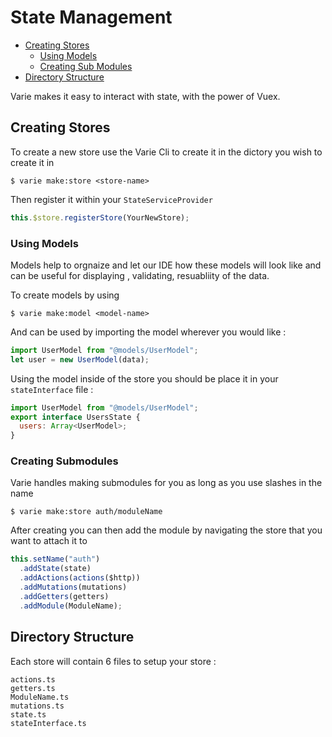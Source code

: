 # State Management

- [Creating Stores](#creating-stores)
  - [Using Models](#using-models)
  - [Creating Sub Modules](#creating-submodules)
- [Directory Structure](#directory-structure)

Varie makes it easy to interact with state, with the power of Vuex.

## Creating Stores

To create a new store use the Varie Cli to create it in the dictory you wish to create it in

`$ varie make:store <store-name>`

Then register it within your `StateServiceProvider`

```js
this.$store.registerStore(YourNewStore);
```

### Using Models

Models help to orgnaize and let our IDE how these models will look like and can be useful for displaying , validating,
resuabliity of the data.

To create models by using

`$ varie make:model <model-name>`

And can be used by importing the model wherever you would like :

```js
import UserModel from "@models/UserModel";
let user = new UserModel(data);
```

Using the model inside of the store you should be place it in your `stateInterface` file :

```js
import UserModel from "@models/UserModel";
export interface UsersState {
  users: Array<UserModel>;
}
```

### Creating Submodules

Varie handles making submodules for you as long as you use slashes in the name

`$ varie make:store auth/moduleName`

After creating you can then add the module by navigating the store that you want to attach it to

```js
this.setName("auth")
  .addState(state)
  .addActions(actions($http))
  .addMutations(mutations)
  .addGetters(getters)
  .addModule(ModuleName);
```

## Directory Structure

Each store will contain 6 files to setup your store :

```tree
actions.ts
getters.ts
ModuleName.ts
mutations.ts
state.ts
stateInterface.ts
```
